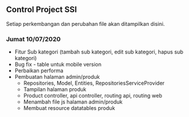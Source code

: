## Control Project SSI

Setiap perkembangan dan perubahan file akan ditampilkan disini.

<h3><b>Jumat 10/07/2020</b></h3>

<ul> 
    <li>Fitur Sub kategori (tambah sub kategori, edit sub kategori, hapus sub kategori)</li>
    <li>Bug fix - table untuk mobile version</li>
    <li>Perbaikan performa </li>
    <li>
        Pembuatan halaman admin/produk
        <ul>
            <li>Repositories, Model, Entities, RepositoriesServiceProvider</li>
            <li>Tampilan halaman produk</li>
            <li>Product controller, api controller, routing api, routing web</li>
            <li>Menambah file js halaman admin/produk</li>
            <li>Membuat resource datatables produk</li>
        </ul>
    </li>
</ul>
